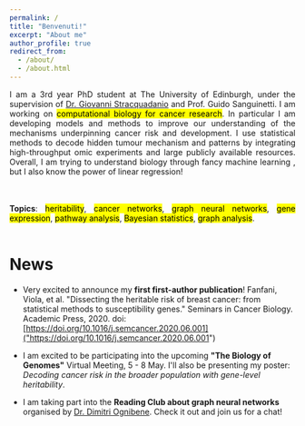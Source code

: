 ```yaml
---
permalink: /
title: "Benvenuti!"
excerpt: "About me"
author_profile: true
redirect_from: 
  - /about/
  - /about.html
---
```




<div style="text-align: justify"> 

I am a 3rd year PhD student at The University of Edinburgh, under the supervision of <a href="https://www.stracquadaniolab.org/">Dr. Giovanni Stracquadanio</a> and Prof. Guido Sanguinetti. I am working on  <mark>computational biology for cancer research</mark>. In particular I am developing models and methods to improve our understanding of the mechanisms underpinning cancer risk and development. I use statistical methods to decode hidden tumour mechanism and patterns by integrating high-throughput omic experiments and large publicly available resources. Overall, I am trying to understand biology through fancy machine learning , but I also know the power of linear regression!    

<br />
<br />
<b>Topics</b>: <mark>heritability</mark>, <mark>cancer networks</mark>, <mark>graph neural networks</mark>, <mark>gene expression</mark>, <mark>pathway analysis</mark>, <mark>Bayesian statistics</mark>,  <mark>graph analysis</mark>.



 </div>  
   
<br />


News
======

 * Very excited to announce my __first first-author publication__! Fanfani, Viola, et al. "Dissecting the heritable risk of breast cancer: from statistical methods to susceptibility genes." Seminars in Cancer Biology. Academic Press, 2020. doi: [https://doi.org/10.1016/j.semcancer.2020.06.001]("https://doi.org/10.1016/j.semcancer.2020.06.001")

 * I am excited to be participating into the upcoming __"The Biology of Genomes"__ Virtual Meeting, 5 - 8 May. I'll also be presenting my poster: 
 _Decoding cancer risk in the broader population with gene-level heritability_.

 * I am taking part into the __Reading Club about graph neural networks__ organised by [Dr. Dimitri Ognibene](https://sites.google.com/site/dimitriognibenehomepage/graph-net-reading-group "do"). Check it out and join us for a chat!

<br />
